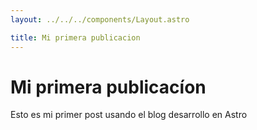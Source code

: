 ```yaml
---
layout: ../../../components/Layout.astro

title: Mi primera publicacion
---
```


# Mi primera publicacíon

Esto es mi primer post usando el blog desarrollo en Astro
